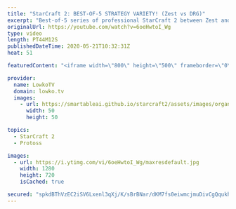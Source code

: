 ```yaml
---
title: "StarCraft 2: BEST-OF-5 STRATEGY VARIETY! (Zest vs DRG)"
excerpt: "Best-of-5 series of professional StarCraft 2 between Zest and DRG. In this series we see a variety of strategies being played by both players. From early game Roach rushes to late game Brood Lord transitions to Proxy Hatchery Spine Crawler pushes.  OlimoLeague on Patreon: https://www.patreon.com/olimoley"
originalUrl: https://youtube.com/watch?v=6oeHwtoI_Wg
type: video
length: PT44M12S
publishedDateTime: 2020-05-21T10:32:31Z
heat: 51

featuredContent: "<iframe width=\"800\" height=\"500\" frameborder=\"0\" src=\"https://www.youtube.com/embed/6oeHwtoI_Wg\" allow=\"accelerometer; autoplay; encrypted-media; gyroscope; picture-in-picture\" allowfullscreen></iframe>"

provider:
  name: LowkoTV
  domain: lowko.tv
  images:
    - url: https://smartableai.github.io/starcraft2/assets/images/organizations/lowko.tv-50x50.jpg
      width: 50
      height: 50

topics:
  - StarCraft 2
  - Protoss

images:
  - url: https://i.ytimg.com/vi/6oeHwtoI_Wg/maxresdefault.jpg
    width: 1280
    height: 720
    isCached: true

secured: "spkdBThVzEC2iSV6Lxenl3qXj/K/sBrBNar/dKM7fs0eiwmcjmuDivCgQqukhioXIsJuOvtF2isnVK5Iykd2xpE5j18J6c8TMiF+bb2lGpMdOiwicAXHjsdsgM+VcMzu6hQRk3k6R2gNP/4Zp9RD/seumM7SicFEQVPd347pfjEi2zPYiU1bRpOMyq0zTAz41szS1BrHXSEjwNZYziI9vYjA5P39Knr4yc7/XjDQsPQLjKUd3rvSoZ8PcwhC7MQa2r4uWHg3MinR/Z+NJqOrH9NndcymDqfDSZ7NYfFi0s9MrT3yiAOWBYfIiStW62lagoVmcjyyHZtzswGDoQNU2k/ntXCePB00fz4WnJrGSpJ5O9F4N5Wdn0FseK5g2Eog+IjMko4pz09zskdmNZTaFfymNP5dqOGU+3pcV9U1d+A=;mWod7uyFh6X+c3C79xy0Mg=="
---
```


